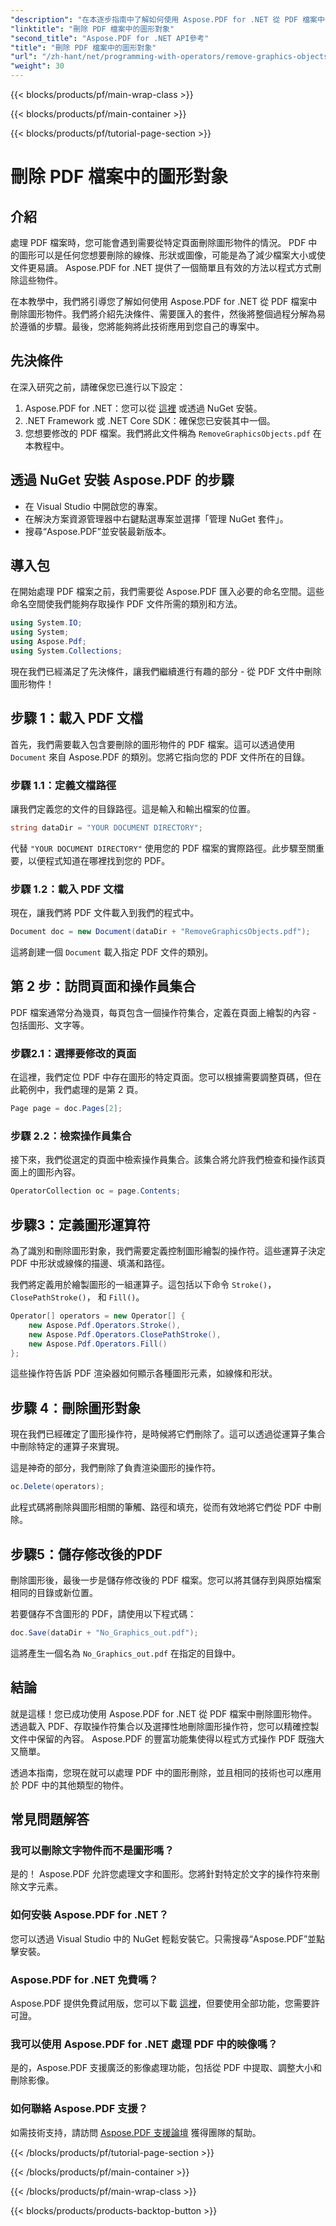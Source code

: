 ```yaml
---
"description": "在本逐步指南中了解如何使用 Aspose.PDF for .NET 從 PDF 檔案中刪除圖形物件。簡化您的 PDF 操作任務。"
"linktitle": "刪除 PDF 檔案中的圖形對象"
"second_title": "Aspose.PDF for .NET API參考"
"title": "刪除 PDF 檔案中的圖形對象"
"url": "/zh-hant/net/programming-with-operators/remove-graphics-objects/"
"weight": 30
---
```


{{< blocks/products/pf/main-wrap-class >}}

{{< blocks/products/pf/main-container >}}

{{< blocks/products/pf/tutorial-page-section >}}

# 刪除 PDF 檔案中的圖形對象

## 介紹

處理 PDF 檔案時，您可能會遇到需要從特定頁面刪除圖形物件的情況。 PDF 中的圖形可以是任何您想要刪除的線條、形狀或圖像，可能是為了減少檔案大小或使文件更易讀。 Aspose.PDF for .NET 提供了一個簡單且有效的方法以程式方式刪除這些物件。

在本教學中，我們將引導您了解如何使用 Aspose.PDF for .NET 從 PDF 檔案中刪除圖形物件。我們將介紹先決條件、需要匯入的套件，然後將整個過程分解為易於遵循的步驟。最後，您將能夠將此技術應用到您自己的專案中。

## 先決條件

在深入研究之前，請確保您已進行以下設定：

1. Aspose.PDF for .NET：您可以從 [這裡](https://releases.aspose.com/pdf/net/) 或透過 NuGet 安裝。
2. .NET Framework 或 .NET Core SDK：確保您已安裝其中一個。
3. 您想要修改的 PDF 檔案。我們將此文件稱為 `RemoveGraphicsObjects.pdf` 在本教程中。

## 透過 NuGet 安裝 Aspose.PDF 的步驟

- 在 Visual Studio 中開啟您的專案。
- 在解決方案資源管理器中右鍵點選專案並選擇「管理 NuGet 套件」。
- 搜尋“Aspose.PDF”並安裝最新版本。
  
## 導入包

在開始處理 PDF 檔案之前，我們需要從 Aspose.PDF 匯入必要的命名空間。這些命名空間使我們能夠存取操作 PDF 文件所需的類別和方法。

```csharp
using System.IO;
using System;
using Aspose.Pdf;
using System.Collections;
```

現在我們已經滿足了先決條件，讓我們繼續進行有趣的部分 - 從 PDF 文件中刪除圖形物件！

## 步驟 1：載入 PDF 文檔

首先，我們需要載入包含要刪除的圖形物件的 PDF 檔案。這可以透過使用 `Document` 來自 Aspose.PDF 的類別。您將它指向您的 PDF 文件所在的目錄。

### 步驟 1.1：定義文檔路徑

讓我們定義您的文件的目錄路徑。這是輸入和輸出檔案的位置。

```csharp
string dataDir = "YOUR DOCUMENT DIRECTORY";
```

代替 `"YOUR DOCUMENT DIRECTORY"` 使用您的 PDF 檔案的實際路徑。此步驟至關重要，以便程式知道在哪裡找到您的 PDF。

### 步驟 1.2：載入 PDF 文檔

現在，讓我們將 PDF 文件載入到我們的程式中。

```csharp
Document doc = new Document(dataDir + "RemoveGraphicsObjects.pdf");
```

這將創建一個 `Document` 載入指定 PDF 文件的類別。

## 第 2 步：訪問頁面和操作員集合

PDF 檔案通常分為幾頁，每頁包含一個操作符集合，定義在頁面上繪製的內容 - 包括圖形、文字等。

### 步驟2.1：選擇要修改的頁面

在這裡，我們定位 PDF 中存在圖形的特定頁面。您可以根據需要調整頁碼，但在此範例中，我們處理的是第 2 頁。

```csharp
Page page = doc.Pages[2];
```

### 步驟 2.2：檢索操作員集合

接下來，我們從選定的頁面中檢索操作員集合。該集合將允許我們檢查和操作該頁面上的圖形內容。

```csharp
OperatorCollection oc = page.Contents;
```

## 步驟3：定義圖形運算符

為了識別和刪除圖形對象，我們需要定義控制圖形繪製的操作符。這些運算子決定 PDF 中形狀或線條的描邊、填滿和路徑。

我們將定義用於繪製圖形的一組運算子。這包括以下命令 `Stroke()`， `ClosePathStroke()`， 和 `Fill()`。

```csharp
Operator[] operators = new Operator[] {
    new Aspose.Pdf.Operators.Stroke(),
    new Aspose.Pdf.Operators.ClosePathStroke(),
    new Aspose.Pdf.Operators.Fill()
};
```

這些操作符告訴 PDF 渲染器如何顯示各種圖形元素，如線條和形狀。

## 步驟 4：刪除圖形對象

現在我們已經確定了圖形操作符，是時候將它們刪除了。這可以透過從運算子集合中刪除特定的運算子來實現。

這是神奇的部分，我們刪除了負責渲染圖形的操作符。

```csharp
oc.Delete(operators);
```

此程式碼將刪除與圖形相關的筆觸、路徑和填充，從而有效地將它們從 PDF 中刪除。

## 步驟5：儲存修改後的PDF

刪除圖形後，最後一步是儲存修改後的 PDF 檔案。您可以將其儲存到與原始檔案相同的目錄或新位置。

若要儲存不含圖形的 PDF，請使用以下程式碼：

```csharp
doc.Save(dataDir + "No_Graphics_out.pdf");
```

這將產生一個名為 `No_Graphics_out.pdf` 在指定的目錄中。

## 結論

就是這樣！您已成功使用 Aspose.PDF for .NET 從 PDF 檔案中刪除圖形物件。透過載入 PDF、存取操作符集合以及選擇性地刪除圖形操作符，您可以精確控製文件中保留的內容。 Aspose.PDF 的豐富功能集使得以程式方式操作 PDF 既強大又簡單。

透過本指南，您現在就可以處理 PDF 中的圖形刪除，並且相同的技術也可以應用於 PDF 中的其他類型的物件。

## 常見問題解答

### 我可以刪除文字物件而不是圖形嗎？

是的！ Aspose.PDF 允許您處理文字和圖形。您將針對特定於文字的操作符來刪除文字元素。

### 如何安裝 Aspose.PDF for .NET？

您可以透過 Visual Studio 中的 NuGet 輕鬆安裝它。只需搜尋“Aspose.PDF”並點擊安裝。

### Aspose.PDF for .NET 免費嗎？

Aspose.PDF 提供免費試用版，您可以下載 [這裡](https://releases.aspose.com/)，但要使用全部功能，您需要許可證。

### 我可以使用 Aspose.PDF for .NET 處理 PDF 中的映像嗎？

是的，Aspose.PDF 支援廣泛的影像處理功能，包括從 PDF 中提取、調整大小和刪除影像。

### 如何聯絡 Aspose.PDF 支援？

如需技術支持，請訪問 [Aspose.PDF 支援論壇](https://forum.aspose.com/c/pdf/10) 獲得團隊的幫助。

{{< /blocks/products/pf/tutorial-page-section >}}

{{< /blocks/products/pf/main-container >}}

{{< /blocks/products/pf/main-wrap-class >}}

{{< blocks/products/products-backtop-button >}}